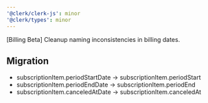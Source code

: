 ```yaml
---
'@clerk/clerk-js': minor
'@clerk/types': minor
---
```


 [Billing Beta] Cleanup naming inconsistencies in billing dates.

## Migration
- subscriptionItem.periodStartDate → subscriptionItem.periodStart
- subscriptionItem.periodEndDate → subscriptionItem.periodEnd
- subscriptionItem.canceledAtDate → subscriptionItem.canceledAt
